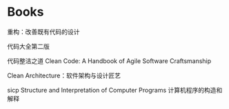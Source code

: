 # Books

重构：改善既有代码的设计

代码大全第二版

代码整洁之道 Clean Code: A Handbook of Agile Software Craftsmanship

Clean Architecture：软件架构与设计匠艺

sicp Structure and Interpretation of Computer Programs 计算机程序的构造和解释
